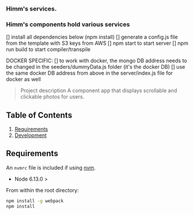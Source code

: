 ### Himm's services. 

### Himm's components hold various services

[] install all dependencies below (npm install)
[] generate a config.js file from the template with S3 keys from AWS
[] npm start to start server
[] npm run build to start compiler/transpile

DOCKER SPECIFIC:
[] to work with docker, the mongo DB address needs to be changed in the seeders/dummyData.js folder (it's the docker DB)
[] use the same docker DB address from above in the server/index.js file for docker as well

> Project description
A component app that displays scrollable and clickable photos for users. 
 
## Table of Contents

1. [Requirements](#requirements)
1. [Development](#development)


## Requirements

An `nvmrc` file is included if using [nvm](https://github.com/creationix/nvm).

- Node 6.13.0 >

From within the root directory:

```sh
npm install -g webpack
npm install

```
